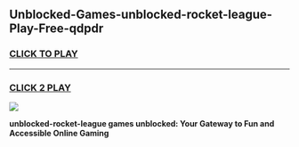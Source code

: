 
## Unblocked-Games-unblocked-rocket-league-Play-Free-qdpdr
<h3>
<a href="https://premium76.site?title=unblocked-rocket-league&ref=23A">CLICK TO PLAY</a></h3>
<hr>

<h3>
<a href="https://premium76.site?title=unblocked-rocket-league&ref=23A">CLICK 2 PLAY</a>
  
</h3>

<a href="https://premium76.site?title=unblocked-rocket-league&ref=23A"><img src="https://clearcache.store/games.png"></a>


**unblocked-rocket-league games unblocked: Your Gateway to Fun and Accessible Online Gaming**
